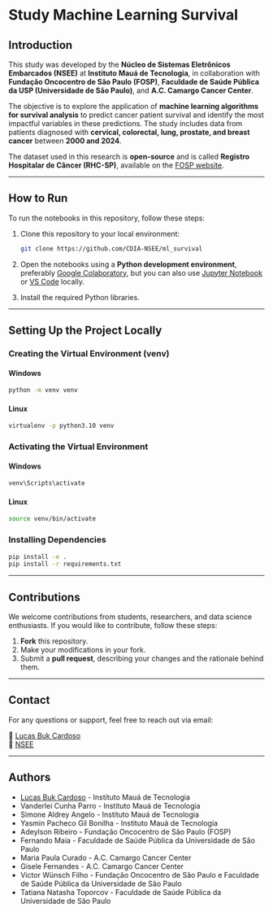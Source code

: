 # Study Machine Learning Survival  

## **Introduction**  

This study was developed by the **Núcleo de Sistemas Eletrônicos Embarcados (NSEE)** at **Instituto Mauá de Tecnologia**, in collaboration with **Fundação Oncocentro de São Paulo (FOSP)**, **Faculdade de Saúde Pública da USP (Universidade de São Paulo)**, and **A.C. Camargo Cancer Center**.  

The objective is to explore the application of **machine learning algorithms for survival analysis** to predict cancer patient survival and identify the most impactful variables in these predictions. The study includes data from patients diagnosed with **cervical, colorectal, lung, prostate, and breast cancer** between **2000 and 2024**.  

The dataset used in this research is **open-source** and is called **Registro Hospitalar de Câncer (RHC-SP)**, available on the [FOSP website](https://fosp.saude.sp.gov.br/fosp/diretoria-adjunta-de-informacao-e-epidemiologia/rhc-registro-hospitalar-de-cancer/banco-de-dados-do-rhc/).  

---

## **How to Run**  

To run the notebooks in this repository, follow these steps:  

1. Clone this repository to your local environment:  

    ```bash
    git clone https://github.com/CDIA-NSEE/ml_survival
    ```  

2. Open the notebooks using a **Python development environment**, preferably [Google Colaboratory](https://research.google.com/colaboratory/), but you can also use [Jupyter Notebook](https://jupyter.org/) or [VS Code](https://code.visualstudio.com/) locally.  

3. Install the required Python libraries.  

---

## **Setting Up the Project Locally**  

### **Creating the Virtual Environment (venv)**  

#### Windows  

```bash
python -m venv venv
```  

#### Linux  

```bash
virtualenv -p python3.10 venv
```  

### **Activating the Virtual Environment**  

#### Windows  

```bash
venv\Scripts\activate
```  

#### Linux  

```bash
source venv/bin/activate
```  

### **Installing Dependencies**  

```bash
pip install -e .
pip install -r requirements.txt
```  

---

## **Contributions**  

We welcome contributions from students, researchers, and data science enthusiasts. If you would like to contribute, follow these steps:  

1. **Fork** this repository.  
2. Make your modifications in your fork.  
3. Submit a **pull request**, describing your changes and the rationale behind them.  

---

## **Contact**  

For any questions or support, feel free to reach out via email:  

📧 [Lucas Buk Cardoso](mailto:lucas.cardoso@maua.br)  
📧 [NSEE](mailto:nsee@maua.br)  

---

## **Authors**  

- [Lucas Buk Cardoso](https://www.linkedin.com/in/lucasbukcardoso/) - Instituto Mauá de Tecnologia  
- Vanderlei Cunha Parro - Instituto Mauá de Tecnologia  
- Simone Aldrey Angelo - Instituto Mauá de Tecnologia  
- Yasmin Pacheco Gil Bonilha - Instituto Mauá de Tecnologia  
- Adeylson Ribeiro - Fundação Oncocentro de São Paulo (FOSP)  
- Fernando Maia - Faculdade de Saúde Pública da Universidade de São Paulo  
- Maria Paula Curado - A.C. Camargo Cancer Center  
- Gisele Fernandes - A.C. Camargo Cancer Center  
- Victor Wünsch Filho - Fundação Oncocentro de São Paulo e Faculdade de Saúde Pública da Universidade de São Paulo  
- Tatiana Natasha Toporcov - Faculdade de Saúde Pública da Universidade de São Paulo  

